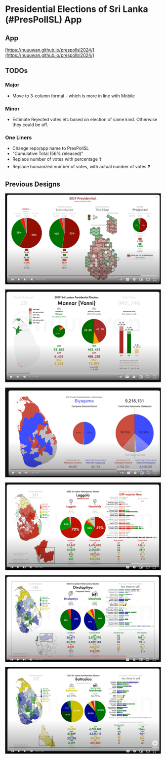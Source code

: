 # Presidential Elections of Sri Lanka (#PresPollSL) App

## App

[https://nuuuwan.github.io/prespollsl2024/](https://nuuuwan.github.io/prespollsl2024/)

## TODOs

### Major

* Move to 3-column formal - which is more in line with Mobile

### Minor

* Estimate Rejected votes etc based on election of same kind. Otherwise they could be off.

### One Liners

* Change repo/app name to PresPollSL
* "Cumulative Total (56% released)"
* Replace number of votes with percentage ❓
* Replace humanized number of votes, with actual number of votes ❓

## Previous Designs

![PresPollSL2024-v1](README.files/PresPollSL2024-v1.png)

![PresPollSL2019-v1](README.files/PresPollSL2019-v1.png)

![PresPollSL2015](README.files/PresPollSL2015.png)

![GenElecSL2020](README.files/GenElecSL2020.png)

![GenElecSL2015-v2](README.files/GenElecSL2015-v2.png)

![GenElecSL2015-v1](README.files/GenElecSL2015-v1.png)
